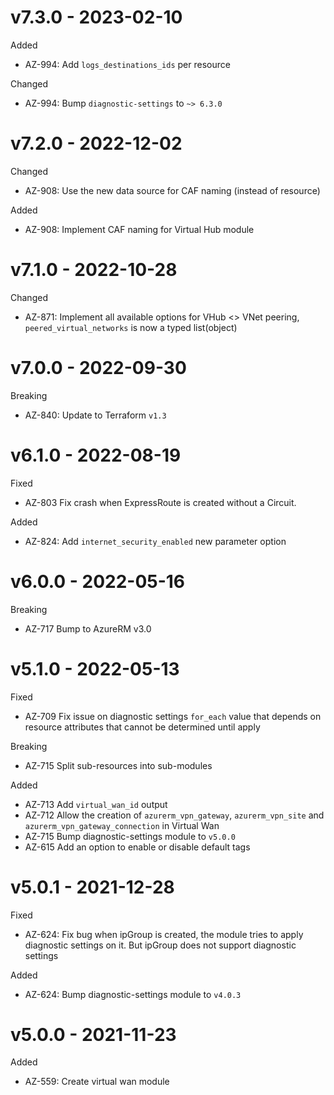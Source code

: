 # v7.3.0 - 2023-02-10

Added
  * AZ-994: Add `logs_destinations_ids` per resource

Changed
  * AZ-994: Bump `diagnostic-settings` to `~> 6.3.0`

# v7.2.0 - 2022-12-02

Changed
  * AZ-908: Use the new data source for CAF naming (instead of resource)

Added
  * AZ-908: Implement CAF naming for Virtual Hub module

# v7.1.0 - 2022-10-28

Changed
  * AZ-871: Implement all available options for VHub <> VNet peering, `peered_virtual_networks` is now a typed list(object)

# v7.0.0 - 2022-09-30

Breaking
  * AZ-840: Update to Terraform `v1.3`

# v6.1.0 - 2022-08-19

Fixed
  * AZ-803 Fix crash when ExpressRoute is created without a Circuit.

Added
  * AZ-824: Add `internet_security_enabled` new parameter option

# v6.0.0 - 2022-05-16

Breaking
  * AZ-717 Bump to AzureRM v3.0

# v5.1.0 - 2022-05-13

Fixed
  * AZ-709 Fix issue on diagnostic settings `for_each` value that depends on resource attributes that cannot be determined until apply

Breaking
  * AZ-715 Split sub-resources into sub-modules

Added
  * AZ-713 Add `virtual_wan_id` output
  * AZ-712 Allow the creation of `azurerm_vpn_gateway`, `azurerm_vpn_site` and `azurerm_vpn_gateway_connection` in Virtual Wan
  * AZ-715 Bump diagnostic-settings module to `v5.0.0`
  * AZ-615 Add an option to enable or disable default tags

# v5.0.1 - 2021-12-28

Fixed
  * AZ-624: Fix bug when ipGroup is created, the module tries to apply diagnostic settings on it. But ipGroup does not support diagnostic settings

Added
  * AZ-624: Bump diagnostic-settings module to `v4.0.3`

# v5.0.0 - 2021-11-23

Added
  *  AZ-559: Create virtual wan module
